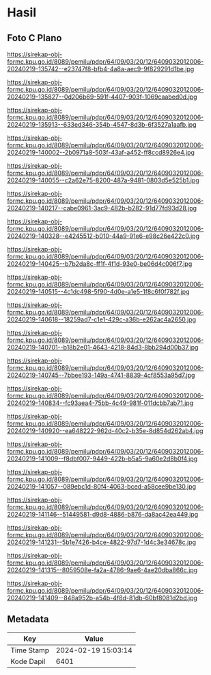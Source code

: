 # Hasil

## Foto C Plano

https://sirekap-obj-formc.kpu.go.id/8089/pemilu/pdpr/64/09/03/20/12/6409032012006-20240219-135742--e23747f8-bfb4-4a8a-aec9-9f829291d1be.jpg

https://sirekap-obj-formc.kpu.go.id/8089/pemilu/pdpr/64/09/03/20/12/6409032012006-20240219-135827--0d206b69-591f-4407-903f-1069caabed0d.jpg

https://sirekap-obj-formc.kpu.go.id/8089/pemilu/pdpr/64/09/03/20/12/6409032012006-20240219-135913--633ed346-354b-4547-8d3b-6f3527a1aafb.jpg

https://sirekap-obj-formc.kpu.go.id/8089/pemilu/pdpr/64/09/03/20/12/6409032012006-20240219-140002--2b0971a8-503f-43af-a452-ff8ccd8926e4.jpg

https://sirekap-obj-formc.kpu.go.id/8089/pemilu/pdpr/64/09/03/20/12/6409032012006-20240219-140055--c2a62e75-8200-487a-9481-0803d5e525b1.jpg

https://sirekap-obj-formc.kpu.go.id/8089/pemilu/pdpr/64/09/03/20/12/6409032012006-20240219-140217--cabe0961-3ac9-482b-b282-91d77fd93d28.jpg

https://sirekap-obj-formc.kpu.go.id/8089/pemilu/pdpr/64/09/03/20/12/6409032012006-20240219-140328--e4245512-b010-44a9-91e6-e98c26e422c0.jpg

https://sirekap-obj-formc.kpu.go.id/8089/pemilu/pdpr/64/09/03/20/12/6409032012006-20240219-140425--b7b2da8c-ff1f-4f1d-93e0-be06d4c006f7.jpg

https://sirekap-obj-formc.kpu.go.id/8089/pemilu/pdpr/64/09/03/20/12/6409032012006-20240219-140515--4c1dc498-5f90-4d0e-a1e5-1f8c6f0f782f.jpg

https://sirekap-obj-formc.kpu.go.id/8089/pemilu/pdpr/64/09/03/20/12/6409032012006-20240219-140618--18259ad7-c1e1-429c-a36b-e262ac4a2650.jpg

https://sirekap-obj-formc.kpu.go.id/8089/pemilu/pdpr/64/09/03/20/12/6409032012006-20240219-140701--b18b2e01-4643-4218-84d3-8bb294d00b37.jpg

https://sirekap-obj-formc.kpu.go.id/8089/pemilu/pdpr/64/09/03/20/12/6409032012006-20240219-140745--7bbee193-149a-4741-8839-4cf8553a95d7.jpg

https://sirekap-obj-formc.kpu.go.id/8089/pemilu/pdpr/64/09/03/20/12/6409032012006-20240219-140834--fc93aea4-75bb-4c49-981f-011dcbb7ab71.jpg

https://sirekap-obj-formc.kpu.go.id/8089/pemilu/pdpr/64/09/03/20/12/6409032012006-20240219-140920--ea648222-962d-40c2-b35e-8d854d262ab4.jpg

https://sirekap-obj-formc.kpu.go.id/8089/pemilu/pdpr/64/09/03/20/12/6409032012006-20240219-141009--f8dbf007-9449-422b-b5a5-9a60e2d8b0f4.jpg

https://sirekap-obj-formc.kpu.go.id/8089/pemilu/pdpr/64/09/03/20/12/6409032012006-20240219-141057--089ebc1d-80f4-4063-bced-a58cee9be130.jpg

https://sirekap-obj-formc.kpu.go.id/8089/pemilu/pdpr/64/09/03/20/12/6409032012006-20240219-141146--51449581-d9d8-4886-b876-da8ac42ea449.jpg

https://sirekap-obj-formc.kpu.go.id/8089/pemilu/pdpr/64/09/03/20/12/6409032012006-20240219-141231--5b1e7426-b4ce-4822-97d7-1d4c3e34678c.jpg

https://sirekap-obj-formc.kpu.go.id/8089/pemilu/pdpr/64/09/03/20/12/6409032012006-20240219-141315--8059508e-fa2a-4786-9ae6-4ae20dba866c.jpg

https://sirekap-obj-formc.kpu.go.id/8089/pemilu/pdpr/64/09/03/20/12/6409032012006-20240219-141409--848a952b-a54b-4f8d-81db-60bf8081d2bd.jpg


## Metadata

| Key        | Value               |
| ---------- | ------------------- |
| Time Stamp | 2024-02-19 15:03:14 |
| Kode Dapil | 6401                |



